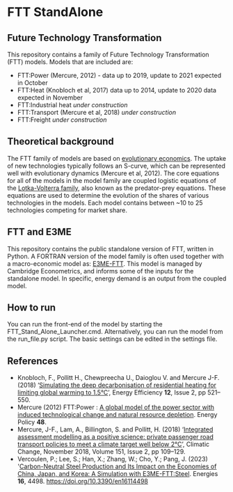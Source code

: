 # FTT StandAlone

## Future Technology Transformation
This repository contains a family of Future Technology Transformation (FTT) models. Models that are included are:

* FTT:Power (Mercure, 2012) - data up to 2019, update to 2021 expected in October
* FTT:Heat (Knobloch et al, 2017) data up to 2014, update to 2020 data expected in November
* FTT:Industrial heat *under construction*
* FTT:Transport (Mercure et al, 2018) *under construction*
* FTT:Freight *under construction*

## Theoretical background
The FTT family of models are based on [evolutionary economics](https://en.wikipedia.org/wiki/Evolutionary_economics). The uptake of new technologies typically follows an S-curve, which can be represented well with evolutionary dynamics (Mercure et al, 2012). The core equations for all of the models in the model family are coupled logistic equations of the [Lotka-Volterra family](https://en.wikipedia.org/wiki/Lotka%E2%80%93Volterra_equations), also known as the predator-prey equations. These equations are used to determine the evolution of the shares of various technologies in the models. Each model contains between ~10 to 25 technologies competing for market share. 

## FTT and E3ME
This repository contains the public standalone version of FTT, written in Python. A FORTRAN version of the model family is often used together with a macro-economic model as: [E3ME-FTT](https://www.e3me.com/). This model is managed by Cambridge Econometrics, and informs some of the inputs for the standalone model. In specific, energy demand is an output from the coupled model. 

## How to run
You can run the front-end of the model by starting the FTT_Stand_Alone_Launcher.cmd. Alternatively, you can run the model from the run_file.py script. The basic settings can be edited in the settings file.

## References
* Knobloch, F., Pollitt H., Chewpreecha U., Daioglou V. and Mercure J-F. (2018) ‘[Simulating the deep decarbonisation of residential heating for limiting global warming to 1.5°C](https://link.springer.com/article/10.1007/s12053-018-9710-0)’, Energy Efficiency **12**, Issue 2, pp 521–550.
* Mercure (2012) FTT:Power : [A global model of the power sector with induced technological change and natural resource depletion](https://www.sciencedirect.com/science/article/pii/S0301421512005356 ). Energy Policy **48**.
* Mercure, J-F., Lam, A., Billington, S. and Pollitt, H. (2018) ‘[Integrated assessment modelling as a positive science: private passenger road transport policies to meet a climate target well below 2°C](https://pubmed.ncbi.nlm.nih.gov/30930506/)’, Climatic Change, November 2018, Volume 151, Issue 2, pp 109–129.
*  Vercoulen, P.; Lee, S.; Han, X.; Zhang, W.; Cho, Y.; Pang, J. (2023) '[Carbon-Neutral Steel Production and Its Impact on the Economies of China, Japan, and Korea: A Simulation with E3ME-FTT:Steel](https://www.mdpi.com/1996-1073/16/11/4498). Energies **16**, 4498. https://doi.org/10.3390/en16114498 
